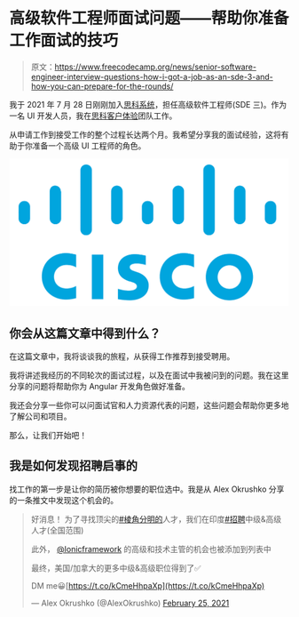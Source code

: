 # 高级软件工程师面试问题——帮助你准备工作面试的技巧

> 原文：<https://www.freecodecamp.org/news/senior-software-engineer-interview-questions-how-i-got-a-job-as-an-sde-3-and-how-you-can-prepare-for-the-rounds/>

我于 2021 年 7 月 28 日刚刚加入[思科系统](https://www.cisco.com/)，担任高级软件工程师(SDE 三)。作为一名 UI 开发人员，我在[思科客户体验](https://www.cisco.com/c/m/en_us/customer-experience/index.html)团队工作。

从申请工作到接受工作的整个过程长达两个月。我希望分享我的面试经验，这将有助于你准备一个高级 UI 工程师的角色。

![Cisco-logo-2](img/f07bac9bfba12295267838ad38bd1d87.png)

## 你会从这篇文章中得到什么？

在这篇文章中，我将谈谈我的旅程，从获得工作推荐到接受聘用。

我将讲述我经历的不同轮次的面试过程，以及在面试中我被问到的问题。我在这里分享的问题将帮助你为 Angular 开发角色做好准备。

我还会分享一些你可以问面试官和人力资源代表的问题，这些问题会帮助你更多地了解公司和项目。

那么，让我们开始吧！

## 我是如何发现招聘启事的

找工作的第一步是让你的简历被你想要的职位选中。我是从 Alex Okrushko 分享的一条推文中发现这个机会的。

> 好消息！
> 为了寻找顶尖的[#棱角分明的](https://twitter.com/hashtag/Angular?src=hash&ref_src=twsrc%5Etfw)人才，我们在印度[#招聘](https://twitter.com/hashtag/hiring?src=hash&ref_src=twsrc%5Etfw)中级&高级人才(全国范围)
> 
> 此外， [@Ionicframework](https://twitter.com/Ionicframework?ref_src=twsrc%5Etfw) 的高级和技术主管的机会也被添加到列表中
> 
> 最终，美国/加拿大的更多中级&高级职位得到了✅
> 
> DM me😀[https://t.co/kCmeHhpaXp](https://t.co/kCmeHhpaXp)
> 
> — Alex Okrushko (@AlexOkrushko) [February 25, 2021](https://twitter.com/AlexOkrushko/status/1365064874599079947?ref_src=twsrc%5Etfw)